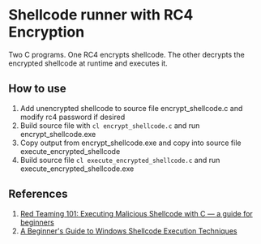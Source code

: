 # Shellcode runner with RC4 Encryption
Two C programs. One RC4 encrypts shellcode. The other decrypts the encrypted shellcode at runtime and executes it.

## How to use
1. Add unencrypted shellcode to source file encrypt_shellcode.c and modify rc4 password if desired
2. Build source file with `cl encrypt_shellcode.c` and run encrypt_shellcode.exe
3. Copy output from encrypt_shellcode.exe and copy into source file execute_encrypted_shellcode
4. Build source file `cl execute_encrypted_shellcode.c` and run execute_encrypted_shellcode.exe

## References
1. [Red Teaming 101: Executing Malicious Shellcode with C — a guide for beginners](https://medium.com/@lsecqt/red-teaming-101-executing-malicious-shellcode-with-c-a-guide-for-beginners-439bff63721d)
2. [A Beginner's Guide to Windows Shellcode Execution Techniques](https://csandker.io/2019/07/24/ABeginnersGuideToWindowsShellcodeExecutionTechniques.html#function-pointer-execution)
